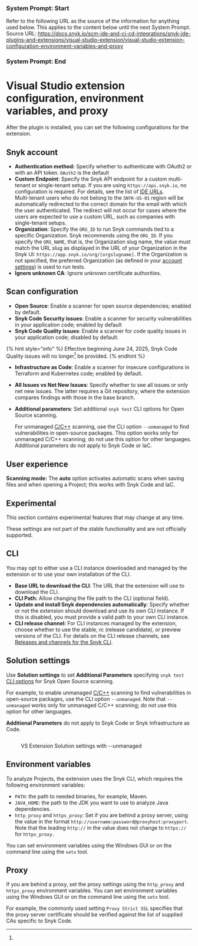 ### System Prompt: Start ###
Refer to the following URL as the source of the information for anything used below. This applies to the content below until the next System Prompt.
Source URL: https://docs.snyk.io/scm-ide-and-ci-cd-integrations/snyk-ide-plugins-and-extensions/visual-studio-extension/visual-studio-extension-configuration-environment-variables-and-proxy
### System Prompt: End ###

# Visual Studio extension configuration, environment variables, and proxy

After the plugin is installed, you can set the following configurations for the extension.

## Snyk account <a href="#snyk-account" id="snyk-account"></a>

* **Authentication method:** Specify whether to authenticate with OAuth2 or with an API token. `OAuth2` is the default
* **Custom Endpoint**: Specify the Snyk API endpoint for a custom multi-tenant or single-tenant setup. If you are using `https://api.snyk.io`, no configuration is required. For details, see the list of [IDE URLs](https://docs.snyk.io/working-with-snyk/regional-hosting-and-data-residency#ides-urls). \
  Multi-tenant users who do not belong to the `SNYK-US-01` region will be automatically redirected to the correct domain for the email with which the user authenticated. The redirect will not occur for cases where the users are expected to use a custom URL, such as companies with single-tenant setups.
* **Organization**: Specify the `ORG_ID` to run Snyk commands tied to a specific Organization. Snyk recommends using the `ORG_ID`. If you specify the `ORG_NAME`, that is, the Organization slug name, the value must match the URL slug as displayed in the URL of your Organization in the Snyk UI: `https://app.snyk.io/org/[orgslugname]`. If the Organization is not specified, the preferred Organization (as defined in your [account settings](https://app.snyk.io/account)) is used to run tests.
* **Ignore unknown CA**: Ignore unknown certificate authorities.

## Scan configuration <a href="#scan-configuration" id="scan-configuration"></a>

* **Open Source**: Enable a scanner for open source dependencies; enabled by default.
* **Snyk Code Security issues**: Enable a scanner for security vulnerabilities in your application code; enabled by default
* **Snyk Code Quality issues**: Enable a scanner for code quality issues in your application code; disabled by default.

{% hint style="info" %}
Effective beginning  June 24, 2025, Snyk Code Quality issues will no longer[^1] be provided.
{% endhint %}

* **Infrastructure as Code**: Enable a scanner for insecure configurations in Terraform and Kubernetes code; enabled by default.
* **All Issues vs Net New Issues**: Specify whether to see all issues or only net new issues. The latter requires a Git repository, where the extension compares findings with those in the base branch.
*   **Additional parameters**: Set additional `snyk test` CLI options for Open Source scanning.

    For unmanaged [C/C++](../../../supported-languages-package-managers-and-frameworks/c-c++/) scanning, use the CLI option `--unmanaged` to find vulnerabilities in open-source packages. This option works only for unmanaged C/C++ scanning; do not use this option for other languages. Additional parameters do not apply to Snyk Code or IaC.

## User experience

**Scanning mode:** The **auto** option activates automatic scans when saving files and when opening a Project; this works with Snyk Code and IaC.

## Experimental

This section contains experimental features that may change at any time.&#x20;

These settings are not part of the stable functionality and are not officially supported. &#x20;

## CLI

You may opt to either use a CLI instance downloaded and managed by the extension or to use your own installation of the CLI.

* **Base URL to download the CLI**: The URL that the extension will use to download the CLI.
* **CLI Path:** Allow changing the file path to the CLI (optional field).
* **Update and install Snyk dependencies automatically**: Specify whether or not the extension should download and use its own CLI instance. If this is disabled, you must provide a valid path to your own CLI instance.
* **CLI release channel:** For CLI instances managed by the extension, choose whether to use the stable, rc (release candidate), or preview versions of the CLI. For details on the CLI release channels, see [Releases and channels for the Snyk CLI](../../../snyk-cli/releases-and-channels-for-the-snyk-cli.md).

## Solution settings

Use **Solution settings** to set **Additional Parameters** specifying `snyk test` [CLI options](../../../snyk-cli/commands/test.md) for Snyk Open Source scanning.&#x20;

For example, to enable unmanaged [C/C++](../../../supported-languages-package-managers-and-frameworks/c-c++/) scanning to find vulnerabilities in open-source packages, use the CLI option `--unmanaged`. Note that `--unmanaged` works only for unmanaged C/C++ scanning; do not use this option for other languages.&#x20;

**Additional Parameters** do not apply to Snyk Code or Snyk Infrastructure as Code.&#x20;

<div data-full-width="false"><figure><img src="../../../.gitbook/assets/Screenshot 2025-01-08 164652.png" alt=""><figcaption><p>VS Extension Solution settings with --unmanaged</p></figcaption></figure></div>

## Environment variables

To analyze Projects, the extension uses the Snyk CLI, which requires the following environment variables:

* `PATH`: the path to needed binaries, for example, Maven.
* `JAVA_HOME`: the path to the JDK you want to use to analyze Java dependencies.
* `http_proxy` and `https_proxy`: Set if you are behind a proxy server, using the value in the format `http://username:password@proxyhost:proxyport`.\
  Note that the leading `http://` in the value does not change to `https://` for `https_proxy.`

You can set environment variables using the Windows GUI or on the command line using the `setx` tool.

## Proxy <a href="#proxy" id="proxy"></a>

If you are behind a proxy, set the proxy settings using the `http_proxy` and `https_proxy` environment variables. You can set environment variables using the Windows GUI or on the command line using the `setx` tool.

For example, the commonly used setting `Proxy Strict SSL` specifies that the proxy server certificate should be verified against the list of supplied CAs specific to Snyk Code.

[^1]: 
